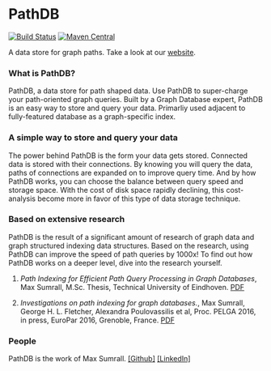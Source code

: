 PathDB
=====

<!-- TODO: Current build is not ready yet for Travis, enable this batch again after refactoring is done -->
[![Build Status](https://travis-ci.org/maxsumrall/PathDB.svg?branch=master)](https://travis-ci.org/maxsumrall/PathDB)
[![Maven Central](https://img.shields.io/maven-central/v/com.pathdb/pathdb.svg?maxAge=3600)](http://search.maven.org/#search%7Cga%7C1%7Cg%3A%22com.pathdb%22%20AND%20a%3A%22pathdb%22)

A data store for graph paths. Take a look at our [website](http://www.pathdb.com/).

### What is PathDB?

PathDB, a data store for path shaped data. Use PathDB to super-charge your path-oriented graph queries. Built by a Graph Database expert, PathDB is an easy way to store and query your data. Primarliy used adjacent to fully-featured database as a graph-specific index.

### A simple way to store and query your data

The power behind PathDB is the form your data gets stored. Connected data is stored with their connections. By knowing you will query the data, paths of connections are expanded on to improve query time. And by how PathDB works, you can choose the balance between query speed and storage space. With the cost of disk space rapidly declining, this cost-analysis become more in favor of this type of data storage technique.

### Based on extensive research

PathDB is the result of a significant amount of research of graph data and graph structured indexing data structures. Based on the research, using PathDB can improve the speed of path queries by 1000x! To find out how PathDB works on a deeper level, dive into the research yourself.

1. *Path Indexing for Efficient Path Query Processing in Graph Databases*, Max Sumrall, M.Sc. Thesis, Technical University of Eindhoven. [PDF](http://alexandria.tue.nl/extra1/afstversl/wsk-i/Sumrall_2015.pdf)

2. *Investigations on path indexing for graph databases.*, Max Sumrall, George H. L. Fletcher, Alexandra Poulovassilis et al, Proc. PELGA 2016, in press, EuroPar 2016, Grenoble, France. [PDF](http://eprints.bbk.ac.uk/16329/7/16329.pdf)

### People

PathDB is the work of Max Sumrall. [[Github]](https://github.com/maxsumrall) [[LinkedIn]](http://www.linkedin.com/in/maxsumrall)


<!-- Old readme which described classes of the implementation before the refactoring -->
<!-- #### Current implementation

PathDB is a _k-path_ index implemented as a B+ tree. Datasets can be bulk-loaded into the index. The index can be sorted and paths can be found and merged into new entries of the index. The index and operations are disk-based and cached into memory. _IndexTree_ is the main class which handles most of the operations.

#### Goal implementation

PathDB consists out of __B+ tree implementation__ for the _k-path_ index. The B+ tree has operations for inserting, deleting and selecting. Query plans are interpreted by the __Interpreter__ module and this module is able to execute query plans by extending the B+ tree operations with merge-join and hash-join. PathDB is able to handle large files by reading and writing to disk. The module __DiskManager__ handles the reading and writing to disk.

B+ tree implementation
-----

This section describes each class of our B+ tree implementation.

### CompressedPageCursor

This class extends the _PageProxyCursor_ abstract class which implements the _Closeable_ class from _java<i></i>.io_.

This class describes the cursor which can be used for compressed pages. The following public methods are available:
- next
- pushChangesToDisk
- compress
- encodeKey
- numberOfBytes
- toBytes
- toLong
- getCurrentPageId
- capacity
- getSize
- setOffset
- getOffset
- getBytes
- getByte
- putBytes
- putByte
- getLong
- putLong
- getInt
- putInt
- leafNodeContainsSpaceForNewKey
- deferWriting
- resumeWriting
- internalNodeContainsSpaceForNewKeyAndChild
- close

### DiskCache

Class responsible for caching pages from disk by using the libraries _DefaultFileSystemAbstraction, PagedFile, SingleFilePageSwapperFactory, MuninnPageCache_ and _PageCacheTracer_ libraries from __Neo4j__.

### DiskCompressor

Class responsible for compressing a _DiskCache_.

### IndexBulkLoader

Build an _IndexTree_ from a given _DiskCache_. It has a public method _run_ to generate the B+ tree. It has one other public method to return the first key from a leaf: _traverseToFindFirstKeyInLeafAsBytes_. This last method uses the _getFirstKeyInNodeAsBytes_ method from the _IndexInsertion_ class.

It uses the following private methods to build the B+ tree:
- addLeafToParent
- buildUpperLeaves
- copyUpLeafToParent

### IndexDeletion

This class has methods to delete elements from the index.

The following public methods are available in an _IndexDeletion_:
- remove
- handleRemovedChildren
- removeKeyAndChildFromInternalNode
- removeKeyFromLeafNode
- removeChildAtIndex

Private methods:
- removeKeyAtOffset
- removeKeyAtIndex

### IndexInsertion

This class has methods to insert elements into the index.

The following public methods are available in an _IndexInsertion_:
- insert
- addKeyAndChildToInternalNode
- addKeyToLeafNode
- getFirstKeyInNode
- getFirstKeyInNodeAsBytes
- popFirstKeyInNodeAsBytes

Private methods:
- insertAndBalanceKeysBetweenLeafNodes
- insertAndBalanceKeysBetweenInternalNodes
- newKeyBelongsInNewNode
- insertKeyAtIndex
- insertChildAtIndex

### IndexSearch

This class contains methods to find elements in the index given a key as input. There are methods to return the result as an _int[]_ or as a _SearchCursor_. Public methods:
- find
- findWithCursor
- search

### IndexTree

This is the __main class__ which has class attributes instantiated from the classes _DiskCache, KeyImpl, IndexSearch, IndexInsertion and IndexDeletion_.

The following public methods are available in an instance of _IndexTree_:
- newRoot
- find
- insert
- remove
- setPrecedingId
- setFollowingId
- getChildIdAtIndex
- getIndexOfChild
- updateSiblingAndFollowingIdsInsertion
- updateSiblingAndFollowingIdsDeletion
- acquireNewLeafNode
- acquireNewInternalNode
- releaseNode
- removeFirstKeyInInternalNode

### InMemoryNode

Class to convert nodes from their compressed state to their uncompressed state. Note: nodes are saved to disk in their compressed state.

### KeyImpl

Class with the definition of the indexable form of a path, e.g. its key.

### NodeHeader

_final_ class containing the specification for the header of a node.

### NodeSize

Class to check if a node fits into a page.

### RemoveResultProxy

This is a class used by the _IndexDeletion_ class. A _RemoveResultProxy_ instance is created when a node will be deleted from the index. To handle the updates of siblings and children in the process of deletion, necessary information, e.g. _removedNodeId, siblingNodeID, isLeaf_, is stored in the _RemoveResultProxy_ instance.

### SearchCursor

Class to define a cursor for search operations on the B+ tree. This class has public functions _next()_ and _hasNext()_.

### SplitResult

The same way as the class _RemoveResultProxy_ is used for deletion, _SplitResult_ is used for insertion. The attributes _key, primkey, left and right_ are stored in an instance of _SplitResult_.

### TreeNodeIDManager

This class manages which ids a node of the tree can obtain. The following public methods are available to manage these ids:
- acquire
- release
- isNodeIdInFreePool

DiskManager
-----

_WORK IN PROGRESS_

This section describes how our limited memory size is used in combination with disk space to handle operations.

This module currently uses the _DefaultFileSystemAbstraction, PagedFile, SingleFilePageSwapperFactory, MuninnPageCache_ and _PageCacheTracer_ libraries from __Neo4j__.

Interpreter
-----

_WORK IN PROGRESS_

This section describes how query-plans are executed and where join-algorithms fit in. -->
